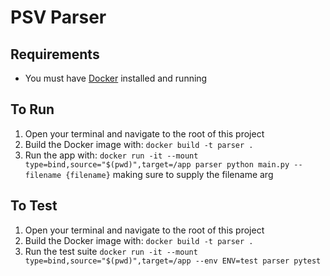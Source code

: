 # PSV Parser

## __Requirements__
* You must have [Docker](https://www.docker.com/get-started) installed and running

## __To Run__
1. Open your terminal and navigate to the root of this project
1. Build the Docker image with: `docker build -t parser .`
1. Run the app with: `docker run -it --mount type=bind,source="$(pwd)",target=/app parser python main.py --filename {filename}` making sure to supply the filename arg

## __To Test__
1. Open your terminal and navigate to the root of this project
1. Build the Docker image with: `docker build -t parser .`
1. Run the test suite `docker run -it --mount type=bind,source="$(pwd)",target=/app --env ENV=test parser pytest`
